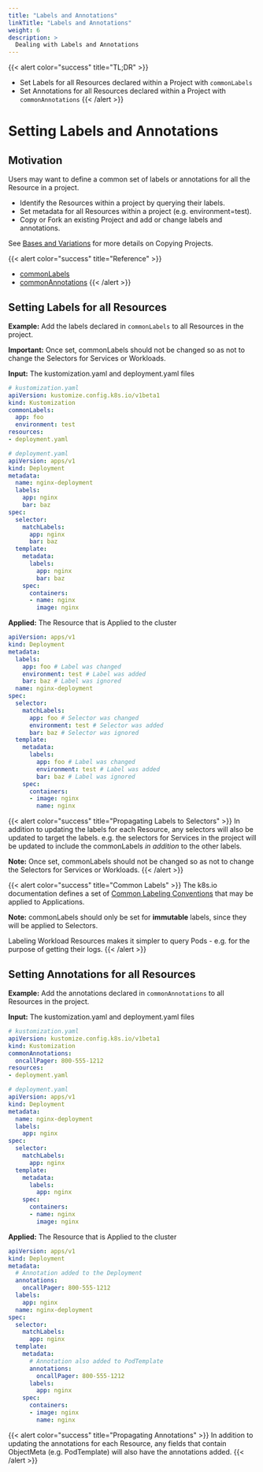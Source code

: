 ```yaml
---
title: "Labels and Annotations"
linkTitle: "Labels and Annotations"
weight: 6
description: >
  Dealing with Labels and Annotations
---
```



{{< alert color="success" title="TL;DR" >}}
- Set Labels for all Resources declared within a Project with `commonLabels`
- Set Annotations for all Resources declared within a Project with `commonAnnotations`
{{< /alert >}}

# Setting Labels and Annotations

## Motivation

Users may want to define a common set of labels or annotations for all the Resource in a project.

- Identify the Resources within a project by querying their labels.
- Set metadata for all Resources within a project (e.g. environment=test).
- Copy or Fork an existing Project and add or change labels and annotations.

See [Bases and Variations](../app_customization/bases_and_variants.md) for more details on Copying Projects.

{{< alert color="success" title="Reference" >}}
- [commonLabels](../reference/kustomize.md#commonlabels)
- [commonAnnotations](../reference/kustomize.md#commonannotations)
{{< /alert >}}


## Setting Labels for all Resources

**Example:** Add the labels declared in `commonLabels` to all Resources in the project.

**Important:** Once set, commonLabels should not be changed so as not to change the Selectors for Services
or Workloads.

**Input:** The kustomization.yaml and deployment.yaml files

```yaml
# kustomization.yaml
apiVersion: kustomize.config.k8s.io/v1beta1
kind: Kustomization
commonLabels:
  app: foo
  environment: test
resources:
- deployment.yaml
```

```yaml
# deployment.yaml
apiVersion: apps/v1
kind: Deployment
metadata:
  name: nginx-deployment
  labels:
    app: nginx
    bar: baz
spec:
  selector:
    matchLabels:
      app: nginx
      bar: baz
  template:
    metadata:
      labels:
        app: nginx
        bar: baz
    spec:
      containers:
      - name: nginx
        image: nginx
```

**Applied:** The Resource that is Applied to the cluster

```yaml
apiVersion: apps/v1
kind: Deployment
metadata:
  labels:
    app: foo # Label was changed
    environment: test # Label was added
    bar: baz # Label was ignored
  name: nginx-deployment
spec:
  selector:
    matchLabels:
      app: foo # Selector was changed
      environment: test # Selector was added
      bar: baz # Selector was ignored
  template:
    metadata:
      labels:
        app: foo # Label was changed
        environment: test # Label was added
        bar: baz # Label was ignored
    spec:
      containers:
      - image: nginx
        name: nginx
```

{{< alert color="success" title="Propagating Labels to Selectors" >}}
In addition to updating the labels for each Resource, any selectors will also be updated to target the
labels.  e.g. the selectors for Services in the project will be updated to include the commonLabels
*in addition* to the other labels.

**Note:** Once set, commonLabels should not be changed so as not to change the Selectors for Services
or Workloads.
{{< /alert >}}

{{< alert color="success" title="Common Labels" >}}
The k8s.io documentation defines a set of [Common Labeling Conventions](https://kubernetes.io/docs/concepts/overview/working-with-objects/common-labels/)
that may be applied to Applications.

**Note:** commonLabels should only be set for **immutable** labels, since they will be applied to Selectors.

Labeling Workload Resources makes it simpler to query Pods - e.g. for the purpose of getting their logs.
{{< /alert >}}


## Setting Annotations for all Resources

**Example:** Add the annotations declared in `commonAnnotations` to all Resources in the project.

**Input:** The kustomization.yaml and deployment.yaml files

```yaml
# kustomization.yaml
apiVersion: kustomize.config.k8s.io/v1beta1
kind: Kustomization
commonAnnotations:
  oncallPager: 800-555-1212
resources:
- deployment.yaml
```

```yaml
# deployment.yaml
apiVersion: apps/v1
kind: Deployment
metadata:
  name: nginx-deployment
  labels:
    app: nginx
spec:
  selector:
    matchLabels:
      app: nginx
  template:
    metadata:
      labels:
        app: nginx
    spec:
      containers:
      - name: nginx
        image: nginx
```

**Applied:** The Resource that is Applied to the cluster

```yaml
apiVersion: apps/v1
kind: Deployment
metadata:
  # Annotation added to the Deployment
  annotations:
    oncallPager: 800-555-1212
  labels:
    app: nginx
  name: nginx-deployment
spec:
  selector:
    matchLabels:
      app: nginx
  template:
    metadata:
      # Annotation also added to PodTemplate
      annotations:
        oncallPager: 800-555-1212
      labels:
        app: nginx
    spec:
      containers:
      - image: nginx
        name: nginx
```

{{< alert color="success" title="Propagating Annotations" >}}
In addition to updating the annotations for each Resource, any fields that contain ObjectMeta
(e.g. PodTemplate) will also have the annotations added.
{{< /alert >}}